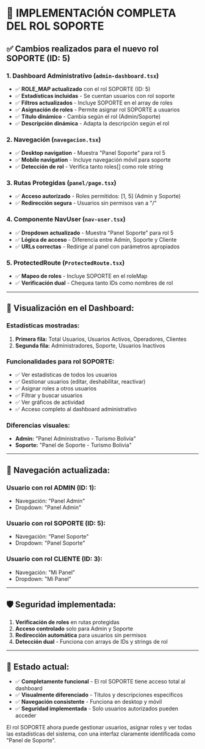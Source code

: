 # 🎯 IMPLEMENTACIÓN COMPLETA DEL ROL SOPORTE

## ✅ **Cambios realizados para el nuevo rol SOPORTE (ID: 5)**

### **1. Dashboard Administrativo (`admin-dashboard.tsx`)**
- ✅ **ROLE_MAP actualizado** con el rol SOPORTE (ID: 5)
- ✅ **Estadísticas incluidas** - Se cuentan usuarios con rol soporte
- ✅ **Filtros actualizados** - Incluye SOPORTE en el array de roles
- ✅ **Asignación de roles** - Permite asignar rol SOPORTE a usuarios
- ✅ **Título dinámico** - Cambia según el rol (Admin/Soporte)
- ✅ **Descripción dinámica** - Adapta la descripción según el rol

### **2. Navegación (`navegacion.tsx`)**
- ✅ **Desktop navigation** - Muestra "Panel Soporte" para rol 5
- ✅ **Mobile navigation** - Incluye navegación móvil para soporte
- ✅ **Detección de rol** - Verifica tanto roles[] como role string

### **3. Rutas Protegidas (`panel/page.tsx`)**
- ✅ **Acceso autorizado** - Roles permitidos: [1, 5] (Admin y Soporte)
- ✅ **Redirección segura** - Usuarios sin permisos van a "/"

### **4. Componente NavUser (`nav-user.tsx`)**
- ✅ **Dropdown actualizado** - Muestra "Panel Soporte" para rol 5
- ✅ **Lógica de acceso** - Diferencia entre Admin, Soporte y Cliente
- ✅ **URLs correctas** - Redirige al panel con parámetros apropiados

### **5. ProtectedRoute (`ProtectedRoute.tsx`)**
- ✅ **Mapeo de roles** - Incluye SOPORTE en el roleMap
- ✅ **Verificación dual** - Chequea tanto IDs como nombres de rol

---

## 🎨 **Visualización en el Dashboard:**

### **Estadísticas mostradas:**
1. **Primera fila:** Total Usuarios, Usuarios Activos, Operadores, Clientes
2. **Segunda fila:** Administradores, Soporte, Usuarios Inactivos

### **Funcionalidades para rol SOPORTE:**
- ✅ Ver estadísticas de todos los usuarios
- ✅ Gestionar usuarios (editar, deshabilitar, reactivar)
- ✅ Asignar roles a otros usuarios
- ✅ Filtrar y buscar usuarios
- ✅ Ver gráficos de actividad
- ✅ Acceso completo al dashboard administrativo

### **Diferencias visuales:**
- **Admin:** "Panel Administrativo - Turismo Bolivia"
- **Soporte:** "Panel de Soporte - Turismo Bolivia"

---

## 🔗 **Navegación actualizada:**

### **Usuario con rol ADMIN (ID: 1):**
- Navegación: "Panel Admin"
- Dropdown: "Panel Admin"

### **Usuario con rol SOPORTE (ID: 5):**
- Navegación: "Panel Soporte"  
- Dropdown: "Panel Soporte"

### **Usuario con rol CLIENTE (ID: 3):**
- Navegación: "Mi Panel"
- Dropdown: "Mi Panel"

---

## 🛡️ **Seguridad implementada:**

1. **Verificación de roles** en rutas protegidas
2. **Acceso controlado** solo para Admin y Soporte
3. **Redirección automática** para usuarios sin permisos
4. **Detección dual** - Funciona con arrays de IDs y strings de rol

---

## 🎯 **Estado actual:**
- ✅ **Completamente funcional** - El rol SOPORTE tiene acceso total al dashboard
- ✅ **Visualmente diferenciado** - Títulos y descripciones específicos
- ✅ **Navegación consistente** - Funciona en desktop y móvil
- ✅ **Seguridad implementada** - Solo usuarios autorizados pueden acceder

El rol SOPORTE ahora puede gestionar usuarios, asignar roles y ver todas las estadísticas del sistema, con una interfaz claramente identificada como "Panel de Soporte".